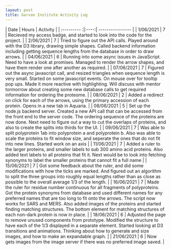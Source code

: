 ```yaml
---
layout: post
title: Garvan Institute Activity Log
---
```


| Date        | Hours | Activity  |
| :--------- :|:----:| ---------------- |
| 1/06/2021  | 7 | Recieved my access badge, and started to look into the code for the project. |
| 2/06/2021  | 7 | Tried to figure out the API calls. Played around with the D3 library, drawing simple shapes. Called backend information including getting sequence lengths from the database in order to draw arrows. |
| 04/06/2021 | 6 | Running into some async issues in JavaScript. Need to have a look at promises. Managed to render the arrow shapes, and have them render one after another as required. |
| 07/06/2021 | 7 | Figured out the async javascript call, and resized triangles when sequence length is very small. Started on some javascript events. On mouse over for tooltip pop ups. Made it more reactive with highlighting. Will discuss with mentor tormorrow about creating some new database calls to get required information for ordering the proteome. |
| 08/06/2021 | 2 | Added a redirect on click for each of the arrows, using the primary accession of each protein. Opens in a new tab in Aquaria. |
| 08/06/2021 | 5 | Set up the node.js backend server. Created a new API call that can be accessed from the front end to the server code. The ordering sequence of the proteins are now done. Next need to figure out a way to cut the overlaps of proteins, and also to create the splits into thirds for the UI. |
| 09/06/2021 | 7 | Was able to split polyprotein 1ab into polyprotein a and polyprotein b. Also was able to scale the proteins to fit window size, and seperate the ones that do not fit into new lines. Started work on an axis |
| 11/06/2021 | 7 | Added a ruler to the larger proteins, and smaller labels to sub 300 amino acid proteins. Also added text labels to all proteins that fit it. Next would be to look into fetching synonyms to label the smaller proteins that cannot fit a full name |
| 15/06/2021 | 7 | Got some feedback about the ruler, and did some modifications with how the ticks are marked. And figured out an algorithm to split the three groups into roughly equal lengths rather than as close as possible to the overall average 1/3 of the length. |
| 16/06/2021 | 7 | Made the ruler for residue number continuous for all fragments of polyproteins. Got the protein synonyms from database and used different names for any preferred names that are too long to fit onto the arrows. The script now works for SARS and MERS. Also added images of the proteins and started finding matching structures. The bottom element for matching structures of each non-dark protein is now in place. |
| 18/06/2021 | 6 | Adjusted the page to remove unused components from prototype. Modified the structure to have each of the 1/3 displayed in a separate element. Started looking at D3 transitions and animations. Thinking about how to generate and size images, and how to make an expandable graph. |
| 21/06/2021 | 6 | Now gets images from the image server if there was no preferred image saved. |
